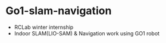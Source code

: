 # Go1-slam-navigation
- RCLab winter internship 
- Indoor SLAM(LIO-SAM) & Navigation work using GO1 robot
